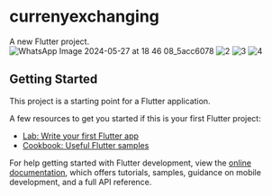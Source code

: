 # currenyexchanging

A new Flutter project.
![WhatsApp Image 2024-05-27 at 18 46 08_5acc6078](https://github.com/Sara-Waleed/CurrencyExchangingApp/assets/92535228/612fb42b-15ce-48a9-ba16-569e58ae0b54)
![2](https://github.com/Sara-Waleed/CurrencyExchangingApp/assets/92535228/ea99e23b-dfa7-437e-bb5f-fefd245c7692)
![3](https://github.com/Sara-Waleed/CurrencyExchangingApp/assets/92535228/62693f91-b868-402f-8d91-69d086ce8e02)
![4](https://github.com/Sara-Waleed/CurrencyExchangingApp/assets/92535228/9c6efcb1-8446-4f8e-9658-f74783d123fc)
## Getting Started

This project is a starting point for a Flutter application.

A few resources to get you started if this is your first Flutter project:

- [Lab: Write your first Flutter app](https://docs.flutter.dev/get-started/codelab)
- [Cookbook: Useful Flutter samples](https://docs.flutter.dev/cookbook)

For help getting started with Flutter development, view the
[online documentation](https://docs.flutter.dev/), which offers tutorials,
samples, guidance on mobile development, and a full API reference.
